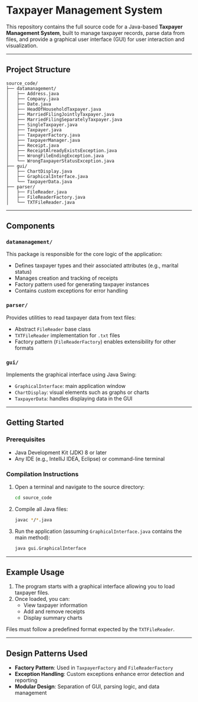 # Taxpayer Management System

This repository contains the full source code for a Java-based **Taxpayer Management System**, built to manage taxpayer records, parse data from files, and provide a graphical user interface (GUI) for user interaction and visualization.

---

## Project Structure

```
source_code/
├── datamanagement/
│   ├── Address.java
│   ├── Company.java
│   ├── Date.java
│   ├── HeadOfHouseholdTaxpayer.java
│   ├── MarriedFilingJointlyTaxpayer.java
│   ├── MarriedFilingSeparatelyTaxpayer.java
│   ├── SingleTaxpayer.java
│   ├── Taxpayer.java
│   ├── TaxpayerFactory.java
│   ├── TaxpayerManager.java
│   ├── Receipt.java
│   ├── ReceiptAlreadyExistsException.java
│   ├── WrongFileEndingException.java
│   └── WrongTaxpayerStatusException.java
├── gui/
│   ├── ChartDisplay.java
│   ├── GraphicalInterface.java
│   └── TaxpayerData.java
├── parser/
│   ├── FileReader.java
│   ├── FileReaderFactory.java
│   └── TXTFileReader.java
```

---

## Components

### `datamanagement/`
This package is responsible for the core logic of the application:
- Defines taxpayer types and their associated attributes (e.g., marital status)
- Manages creation and tracking of receipts
- Factory pattern used for generating taxpayer instances
- Contains custom exceptions for error handling

### `parser/`
Provides utilities to read taxpayer data from text files:
- Abstract `FileReader` base class
- `TXTFileReader` implementation for `.txt` files
- Factory pattern (`FileReaderFactory`) enables extensibility for other formats

### `gui/`
Implements the graphical interface using Java Swing:
- `GraphicalInterface`: main application window
- `ChartDisplay`: visual elements such as graphs or charts
- `TaxpayerData`: handles displaying data in the GUI

---

## Getting Started

### Prerequisites
- Java Development Kit (JDK) 8 or later
- Any IDE (e.g., IntelliJ IDEA, Eclipse) or command-line terminal

### Compilation Instructions

1. Open a terminal and navigate to the source directory:
   ```bash
   cd source_code
   ```

2. Compile all Java files:
   ```bash
   javac */*.java
   ```

3. Run the application (assuming `GraphicalInterface.java` contains the main method):
   ```bash
   java gui.GraphicalInterface
   ```

---

## Example Usage

1. The program starts with a graphical interface allowing you to load taxpayer files.
2. Once loaded, you can:
   - View taxpayer information
   - Add and remove receipts
   - Display summary charts

Files must follow a predefined format expected by the `TXTFileReader`.

---

## Design Patterns Used

- **Factory Pattern**: Used in `TaxpayerFactory` and `FileReaderFactory`
- **Exception Handling**: Custom exceptions enhance error detection and reporting
- **Modular Design**: Separation of GUI, parsing logic, and data management
